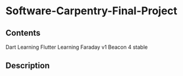 # Software-Carpentry-Final-Project

## Contents
Dart Learning
Flutter Learning
Faraday v1
Beacon 4 stable

## Description
